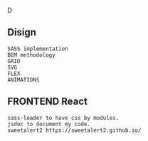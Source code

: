 D
## Disign
    SASS implementation
    BEM methodology
    GRID
    SVG 
    FLEX
    ANIMATIONS

## FRONTEND React
    sass-loader to have css by modules.
    jsdoc to document my code.
    sweetalert2 https://sweetalert2.github.io/